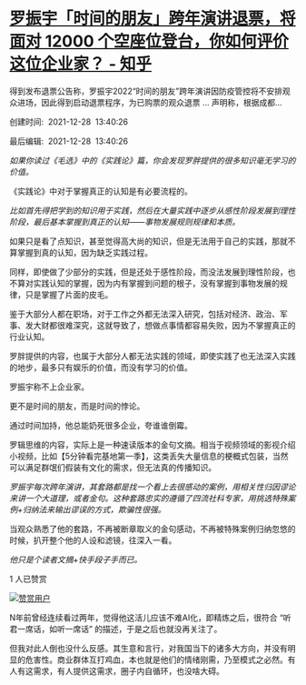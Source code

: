 # [罗振宇「时间的朋友」跨年演讲退票，将面对 12000 个空座位登台，你如何评价这位企业家？ - 知乎](https://www.zhihu.com/question/508746869/answer/2296525651)

得到发布退票公告称，罗振宇2022“时间的朋友”跨年演讲因防疫管控将不安排观众进场，因此得到启动退票程序，为已购票的观众退票 ... 声明称，根据成都…

创建时间:  2021-12-28  13:40:26

最后编辑:  2021-12-28  13:40:26

_如果你读过《毛选》中的《实践论》篇，你会发现罗胖提供的很多知识毫无学习的价值。_

《实践论》中对于掌握真正的认知是有必要流程的。

_比如首先得把学到的知识用于实践，然后在大量实践中逐步从感性阶段发展到理性阶段，最后基本掌握到真正的认知——事物发展规则规律和本质。_

如果只是看了点知识，甚至觉得高大尚的知识，但是无法用于自己的实践，那就不算掌握到真的认知，因为缺乏实践过程。

同样，即使做了少部分的实践，但是还处于感性阶段，而没法发展到理性阶段，也不算对实践认知的掌握，因为内有掌握到问题的根子，没有掌握到事物发展的规律，只是掌握了片面的皮毛。

鉴于大部分人都在职场，对于工作之外都无法深入研究，包括对经济、政治、军事、发大财都很难深究，这就导致了，想做点事情都容易失败，因为不掌握真正的行业认知。

罗胖提供的内容，也属于大部分人都无法实践的领域，即使实践了也无法深入实践的地步，最多只有娱乐的价值，而没有学习的价值。

罗振宇称不上企业家。

更不是时间的朋友，而是时间的悖论。

通过时间加持，他总能奶死很多企业，夸谁谁倒霉。

罗辑思维的内容，实际上是一种速读版本的金句文摘。相当于视频领域的影视介绍小视频，比如【5分钟看完基地第一季】，这类丢失大量信息的梗概式包装，当然可以满足群氓们假装有文化的需求，但无法真的传播知识。

_罗振宇每次跨年演讲，其套路都是找一个看上去很感动的案例，用相关性归因谬论来讲一个大道理，或者金句。这种套路忠实的遵循了四流社科专家，用挑选特殊案例+归纳法来输出谬误的方式，欺骗性很强。_

当观众熟悉了他的套路，不再被断章取义的金句感动，不再被特殊案例归纳忽悠的时候，扒开整个他的人设和滤镜，往深入一看。

_他只是个读者文摘+快手段子手而已。_

1 人已赞赏

[![赞赏用户](https://pica.zhimg.com/v2-abed1a8c04700ba7d72b45195223e0ff_l.jpg?source=c8b7c179)](https://www.zhihu.com/people/yin-xing-shu-19-8)

N年前曾经连续看过两年，觉得他这活儿应该不难AI化，即精炼之后，很符合 “听君一席话，如听一席话” 的描述，于是之后也就没再关注了。

但我对此人倒也没什么反感。其生意和言行，对我国当下的诸多大方向，并没有明显的危害性。商业群体互打鸡血，本也就是他们的情绪刚需，乃至模式之必然。有人有这需求，有人提供这需求，圈子内自循环，也没啥大碍。
